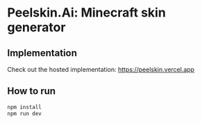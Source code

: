 # Peelskin.Ai: Minecraft skin generator

## Implementation
Check out the hosted implementation: https://peelskin.vercel.app

## How to run 
```js
npm install
npm run dev
```
